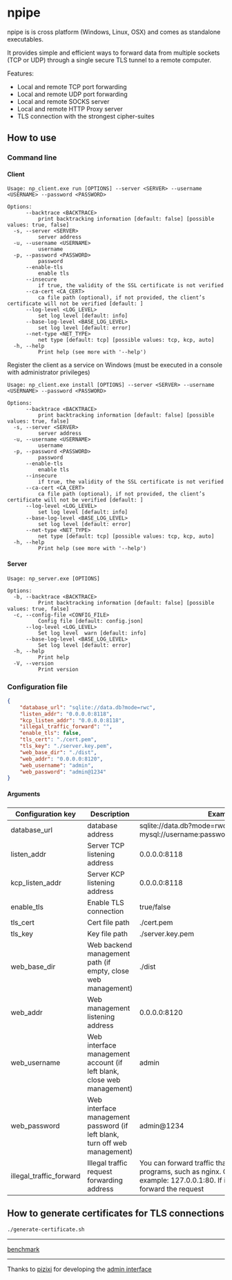 # npipe

npipe is  is cross platform (Windows, Linux, OSX) and comes as standalone executables.

It provides simple and efficient ways to forward data from multiple sockets (TCP or UDP) through a single secure TLS tunnel to a remote computer.

Features:
* Local and remote TCP port forwarding
* Local and remote UDP port forwarding
* Local and remote SOCKS server
* Local and remote HTTP Proxy server
* TLS connection with the strongest cipher-suites

## How to use

### Command line

#### Client

```
Usage: np_client.exe run [OPTIONS] --server <SERVER> --username <USERNAME> --password <PASSWORD>

Options:
      --backtrace <BACKTRACE>
          print backtracking information [default: false] [possible values: true, false]
  -s, --server <SERVER>
          server address
  -u, --username <USERNAME>
          username
  -p, --password <PASSWORD>
          password
      --enable-tls
          enable tls
      --insecure
          if true, the validity of the SSL certificate is not verified
      --ca-cert <CA_CERT>
          ca file path (optional), if not provided, the client’s certificate will not be verified [default: ]
      --log-level <LOG_LEVEL>
          set log level [default: info]
      --base-log-level <BASE_LOG_LEVEL>
          set log level [default: error]
      --net-type <NET_TYPE>
          net type [default: tcp] [possible values: tcp, kcp, auto]
  -h, --help
          Print help (see more with '--help')
```

Register the client as a service on Windows (must be executed in a console with administrator privileges)

```
Usage: np_client.exe install [OPTIONS] --server <SERVER> --username <USERNAME> --password <PASSWORD>

Options:
      --backtrace <BACKTRACE>
          print backtracking information [default: false] [possible values: true, false]
  -s, --server <SERVER>
          server address
  -u, --username <USERNAME>
          username
  -p, --password <PASSWORD>
          password
      --enable-tls
          enable tls
      --insecure
          if true, the validity of the SSL certificate is not verified
      --ca-cert <CA_CERT>
          ca file path (optional), if not provided, the client’s certificate will not be verified [default: ]
      --log-level <LOG_LEVEL>
          set log level [default: info]
      --base-log-level <BASE_LOG_LEVEL>
          set log level [default: error]
      --net-type <NET_TYPE>
          net type [default: tcp] [possible values: tcp, kcp, auto]
  -h, --help
          Print help (see more with '--help')
```

#### Server

```
Usage: np_server.exe [OPTIONS]

Options:
  -b, --backtrace <BACKTRACE>
          Print backtracking information [default: false] [possible values: true, false]
  -c, --config-file <CONFIG_FILE>
          Config file [default: config.json]
      --log-level <LOG_LEVEL>
          Set log level  warn [default: info]
      --base-log-level <BASE_LOG_LEVEL>
          Set log level [default: error]
  -h, --help
          Print help
  -V, --version
          Print version
```



### Configuration file

```json
{
	"database_url": "sqlite://data.db?mode=rwc",
	"listen_addr": "0.0.0.0:8118",
	"kcp_listen_addr": "0.0.0.0:8118",
	"illegal_traffic_forward": "",
	"enable_tls": false,
	"tls_cert": "./cert.pem",
	"tls_key": "./server.key.pem",
	"web_base_dir": "./dist",
	"web_addr": "0.0.0.0:8120",
	"web_username": "admin",
	"web_password": "admin@1234"
}
```

#### Arguments

### 

| Configuration key       | Description                                                  | Example                                                      |
| ----------------------- | ------------------------------------------------------------ | ------------------------------------------------------------ |
| database_url            | database address                                             | sqlite://data.db?mode=rwc<br> mysql://username:password@server:port/dbname, |
| listen_addr             | Server TCP listening address                                 | 0.0.0.0:8118                                                 |
| kcp_listen_addr         | Server KCP listening address                                 | 0.0.0.0:8118                                                 |
| enable_tls              | Enable TLS connection                                        | true/false                                                   |
| tls_cert                | Cert file path                                               | ./cert.pem                                                   |
| tls_key                 | Key file path                                                | ./server.key.pem                                             |
| web_base_dir            | Web backend management path (if empty, close web management) | ./dist                                                       |
| web_addr                | Web management listening address                             | 0.0.0.0:8120                                                 |
| web_username            | Web interface management account (if left blank, close web management) | admin                                                        |
| web_password            | Web interface management password (if left blank, turn off web management) | admin@1234                                                   |
| illegal_traffic_forward | Illegal traffic request forwarding address                   | You can forward traffic that is not npipe to other programs, such as nginx. Configuration format example: 127.0.0.1:80. If it is empty, do not forward the request |



## How to generate certificates for TLS connections

```bash
./generate-certificate.sh
```

------

[benchmark](./benchmark.md)

------

Thanks to [pizixi](https://github.com/pizixi) for developing the [ admin interface](https://github.com/pizixi/npipe-webui)
